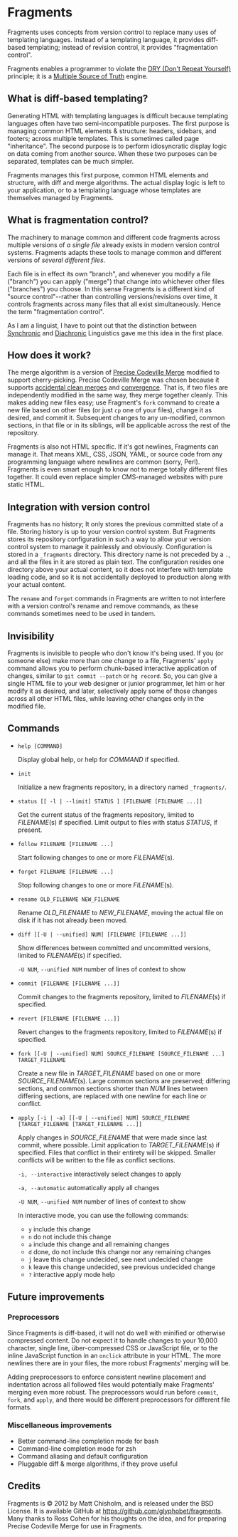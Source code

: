 Fragments
=========

Fragments uses concepts from version control to replace many uses of templating languages. Instead of a templating language, it provides diff-based templating; instead of revision control, it provides "fragmentation control".

Fragments enables a programmer to violate the [DRY (Don't Repeat Yourself)](http://en.wikipedia.org/wiki/Don't_repeat_yourself) principle; it is a [Multiple Source of Truth](http://en.wikipedia.org/wiki/Single_Source_of_Truth) engine.

What is diff-based templating?
------------------------------

Generating HTML with templating languages is difficult because templating languages often have two semi-incompatible purposes. The first purpose is managing common HTML elements & structure: headers, sidebars, and footers; across multiple templates. This is sometimes called page "inheritance". The second purpose is to perform idiosyncratic display logic on data coming from another source. When these two purposes can be separated, templates can be much simpler.

Fragments manages this first purpose, common HTML elements and structure, with diff and merge algorithms. The actual display logic is left to your application, or to a templating language whose templates are themselves managed by Fragments.

What is fragmentation control?
------------------------------

The machinery to manage common and different code fragments across multiple versions of _a single file_ already exists in modern version control systems. Fragments adapts these tools to manage common and different versions of _several different files_.

Each file is in effect its own "branch", and whenever you modify a file ("branch") you can apply ("merge") that change into whichever other files ("branches") you choose. In this sense Fragments is a different kind of "source control"--rather than controlling versions/revisions over time, it controls fragments across many files that all exist simultaneously. Hence the term "fragmentation control".

As I am a linguist, I have to point out that the distinction between [Synchronic](http://en.wikipedia.org/wiki/Synchronic_analysis) and [Diachronic](http://en.wikipedia.org/wiki/Diachronics) Linguistics gave me this idea in the first place.

How does it work?
-----------------

The merge algorithm is a version of [Precise Codeville Merge](http://revctrl.org/PreciseCodevilleMerge) modified to support cherry-picking. Precise Codeville Merge was chosen because it supports [accidental clean merges](http://revctrl.org/AccidentalCleanMerge) and [convergence](http://revctrl.org/Convergence). That is, if two files are independently modified in the same way, they merge together cleanly. This makes adding new files easy; use Fragment's `fork` command to create a new file based on other files (or just `cp` one of your files), change it as desired, and commit it. Subsequent changes to any un-modified, common sections, in that file or in its siblings, will be applicable across the rest of the repository.

Fragments is also not HTML specific. If it's got newlines, Fragments can manage it. That means XML, CSS, JSON, YAML, or source code from any programming language where newlines are common (sorry, Perl). Fragments is even smart enough to know not to merge totally different files together. It could even replace simpler CMS-managed websites with pure static HTML.

Integration with version control
--------------------------------

Fragments has no history; It only stores the previous committed state of a file. Storing history is up to your version control system. But Fragments stores its repository configuration in such a way to allow your version control system to manage it painlessly and obviously. Configuration is stored in a `_fragments` directory. This directory name is not preceded by a `.`, and all the files in it are stored as plain text. The configuration resides one directory above your actual content, so it does not interfere with template loading code, and so it is not accidentally deployed to production along with your actual content.

The `rename` and `forget` commands in Fragments are written to not interfere with a version control's rename and remove commands, as these commands sometimes need to be used in tandem.

Invisibility
------------

Fragments is invisible to people who don't know it's being used. If you (or someone else) make more than one change to a file, Fragments' `apply` command allows you to perform chunk-based interactive application of changes, similar to `git commit --patch` or `hg record`. So, you can give a single HTML file to your web designer or junior programmer, let him or her modify it as desired, and later, selectively apply some of those changes across all other HTML files, while leaving other changes only in the modified file.

Commands
--------

* `help [COMMAND]`

    Display global help, or help for _COMMAND_ if specified.

* `init`

    Initialize a new fragments repository, in a directory named `_fragments/`.

* `status [[ -l | --limit] STATUS ] [FILENAME [FILENAME ...]]`

    Get the current status of the fragments repository, limited to _FILENAME_(s) if specified.
    Limit output to files with status _STATUS_, if present.

* `follow FILENAME [FILENAME ...]`

    Start following changes to one or more _FILENAME_(s).

* `forget FILENAME [FILENAME ...]`

    Stop following changes to one or more _FILENAME_(s).

* `rename OLD_FILENAME NEW_FILENAME`

    Rename _OLD\_FILENAME_ to _NEW\_FILENAME_, moving the actual file on disk if it has not already been moved.

* `diff [[-U | --unified] NUM] [FILENAME [FILENAME ...]]`

    Show differences between committed and uncommitted versions, limited to _FILENAME_(s) if specified.

    `-U NUM`, `--unified NUM` number of lines of context to show

* `commit [FILENAME [FILENAME ...]]`

    Commit changes to the fragments repository, limited to _FILENAME_(s) if specified.

* `revert [FILENAME [FILENAME ...]]`

    Revert changes to the fragments repository, limited to _FILENAME_(s) if specified.

* `fork [[-U | --unified] NUM] SOURCE_FILENAME [SOURCE_FILENAME ...] TARGET_FILENAME`

    Create a new file in _TARGET\_FILENAME_ based on one or more _SOURCE\_FILENAME_(s).
    Large common sections are preserved;
    differing sections, and common sections shorter than _NUM_ lines between differing sections, are replaced with one newline for each line or conflict.

* `apply [-i | -a] [[-U | --unified] NUM] SOURCE_FILENAME [TARGET_FILENAME [TARGET_FILENAME ...]]`

    Apply changes in _SOURCE\_FILENAME_ that were made since last commit, where possible.
    Limit application to _TARGET\_FILENAME_(s) if specified.
    Files that conflict in their entirety will be skipped.
    Smaller conflicts will be written to the file as conflict sections.

    `-i, --interactive` interactively select changes to apply

    `-a, --automatic` automatically apply all changes

    `-U NUM`, `--unified NUM` number of lines of context to show

    In interactive mode, you can use the following commands:

    * `y` include this change
    * `n` do not include this change
    * `a` include this change and all remaining changes
    * `d` done, do not include this change nor any remaining changes
    * `j` leave this change undecided, see next undecided change
    * `k` leave this change undecided, see previous undecided change
    * `?` interactive apply mode help

Future improvements
-------------------

### Preprocessors

Since Fragments is diff-based, it will not do well with minified or otherwise compressed content. Do not expect it to handle changes to your 10,000 character, single line, über-compressed CSS or JavaScript file, or to the inline JavaScript function in an `onclick` attribute in your HTML. The more newlines there are in your files, the more robust Fragments' merging will be.

Adding preprocessors to enforce consistent newline placement and indentation across all followed files would potentially make Fragments' merging even more robust. The preprocessors would run before `commit`, `fork`, and `apply`, and there would be different preprocessors for different file formats.

### Miscellaneous improvements

* Better command-line completion mode for bash
* Command-line completion mode for zsh
* Command aliasing and default configuration
* Pluggable diff & merge algorithms, if they prove useful

Credits
-------

Fragments is &copy; 2012 by Matt Chisholm, and is released under the BSD License. It is available GitHub at https://github.com/glyphobet/fragments. Many thanks to Ross Cohen for his thoughts on the idea, and for preparing Precise Codeville Merge for use in Fragments.
